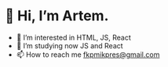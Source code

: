# 👋 Hi, I’m Artem.
- 👀 I’m interested in HTML, JS, React
- 🌱 I’m studying now JS and React
- 📫 How to reach me fkpmikpres@gmail.com

<!---
Arni01/Arni01 is a ✨ special ✨ repository because its `README.md` (this file) appears on your GitHub profile.
You can click the Preview link to take a look at your changes.
--->
